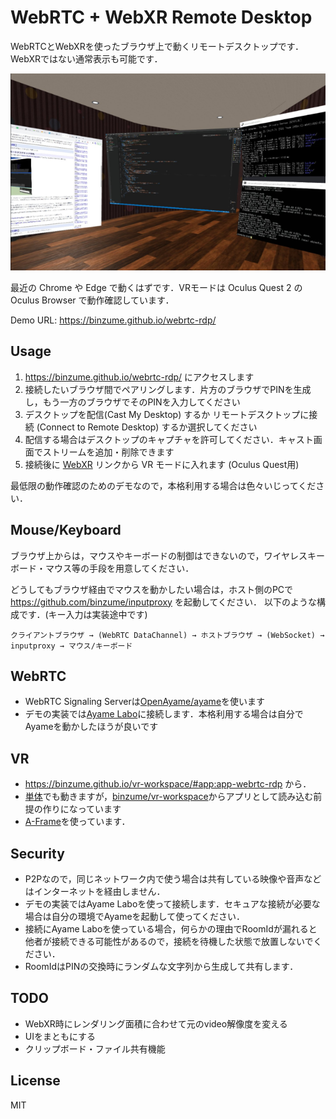# WebRTC + WebXR Remote Desktop

WebRTCとWebXRを使ったブラウザ上で動くリモートデスクトップです．WebXRではない通常表示も可能です．

![Screenshot](screenshot-xr.png)

最近の Chrome や Edge で動くはずです．VRモードは Oculus Quest 2 の Oculus Browser で動作確認しています．

Demo URL: https://binzume.github.io/webrtc-rdp/

## Usage

1. https://binzume.github.io/webrtc-rdp/ にアクセスします
2. 接続したいブラウザ間でペアリングします．片方のブラウザでPINを生成し，もう一方のブラウザでそのPINを入力してください
3. デスクトップを配信(Cast My Desktop) するか リモートデスクトップに接続 (Connect to Remote Desktop) するか選択してください
4. 配信する場合はデスクトップのキャプチャを許可してください．キャスト画面でストリームを追加・削除できます
5. 接続後に [WebXR](https://binzume.github.io/vr-workspace/#app:app-webrtc-rdp) リンクから VR モードに入れます (Oculus Quest用)

最低限の動作確認のためのデモなので，本格利用する場合は色々いじってください．

## Mouse/Keyboard

ブラウザ上からは，マウスやキーボードの制御はできないので，ワイヤレスキーボード・マウス等の手段を用意してください．

どうしてもブラウザ経由でマウスを動かしたい場合は，ホスト側のPCで https://github.com/binzume/inputproxy を起動してください．
以下のような構成です．(キー入力は実装途中です)

```
クライアントブラウザ → (WebRTC DataChannel) → ホストブラウザ → (WebSocket) → inputproxy → マウス/キーボード
```

## WebRTC

- WebRTC Signaling Serverは[OpenAyame/ayame](https://github.com/OpenAyame/ayame)を使います
- デモの実装では[Ayame Labo](https://ayame-labo.shiguredo.jp/)に接続します．本格利用する場合は自分でAyameを動かしたほうが良いです

## VR

- https://binzume.github.io/vr-workspace/#app:app-webrtc-rdp から．
- [単体](https://binzume.github.io/webrtc-rdp/webxr/)でも動きますが，[binzume/vr-workspace](https://github.com/binzume/vr-workspace)からアプリとして読み込む前提の作りになっています
- [A-Frame](https://aframe.io/)を使っています．

## Security

- P2Pなので，同じネットワーク内で使う場合は共有している映像や音声などはインターネットを経由しません．
- デモの実装ではAyame Laboを使って接続します．セキュアな接続が必要な場合は自分の環境でAyameを起動して使ってください．
- 接続にAyame Laboを使っている場合，何らかの理由でRoomIdが漏れると他者が接続できる可能性があるので，接続を待機した状態で放置しないでください．
- RoomIdはPINの交換時にランダムな文字列から生成して共有します．

## TODO

- WebXR時にレンダリング面積に合わせて元のvideo解像度を変える
- UIをまともにする
- クリップボード・ファイル共有機能

## License

MIT
